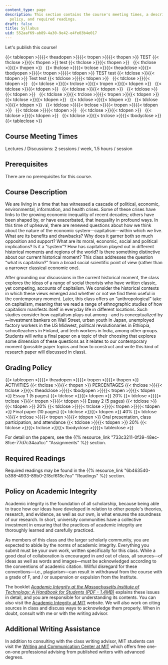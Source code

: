 ```yaml
---
content_type: page
description: This section contains the course's meeting times, a description, grading
  policy, and required readings.
draft: false
title: Syllabus
uid: 552aaf69-ab89-4a30-9e42-e4fe03b4e017
---
```

Let's publish this course!

{{< tableopen >}}{{< theadopen >}}{{< tropen >}}{{< thopen >}}
TEST
{{< thclose >}}{{< thopen >}}
test
{{< thclose >}}{{< thopen >}}
 
{{< thclose >}}{{< thopen >}}
 
{{< thclose >}}{{< trclose >}}{{< theadclose >}}{{< tbodyopen >}}{{< tropen >}}{{< tdopen >}}
TEST test
{{< tdclose >}}{{< tdopen >}}
Test test
{{< tdclose >}}{{< tdopen >}}
 
{{< tdclose >}}{{< tdopen >}}
 
{{< tdclose >}}{{< trclose >}}{{< tropen >}}{{< tdopen >}}
 
{{< tdclose >}}{{< tdopen >}}
 
{{< tdclose >}}{{< tdopen >}}
 
{{< tdclose >}}{{< tdopen >}}
 
{{< tdclose >}}{{< trclose >}}{{< tropen >}}{{< tdopen >}}
 
{{< tdclose >}}{{< tdopen >}}
 
{{< tdclose >}}{{< tdopen >}}
 
{{< tdclose >}}{{< tdopen >}}
 
{{< tdclose >}}{{< trclose >}}{{< tropen >}}{{< tdopen >}}
 
{{< tdclose >}}{{< tdopen >}}
 
{{< tdclose >}}{{< tdopen >}}
 
{{< tdclose >}}{{< tdopen >}}
 
{{< tdclose >}}{{< trclose >}}{{< tbodyclose >}}{{< tableclose >}}

## Course Meeting Times

Lectures / Discussions: 2 sessions / week, 1.5 hours / session

## Prerequisites

There are no prerequisites for this course.

## Course Description

We are living in a time that has witnessed a cascade of political, economic, environmental, information, and health crises. Some of these crises have links to the growing economic inequality of recent decades; others have been shaped by, or have exacerbated, that inequality in profound ways. In this time of upheaval, there are renewed questions about how we think about the nature of the economic system—capitalism—within which we live. What are its benefits and drawbacks? Why does it garner both so much opposition and support? What are its moral, economic, social and political implications? Is it a “system”? How has capitalism played out in different historical moments and regions of the world? Is there something distinctive about our current historical moment? This class addresses the question “what is capitalism?” from a broad social scientific point of view (rather than a narrower classical economic one).

After grounding our discussions in the current historical moment, the class explores the ideas of a range of social theorists who have written classic, yet competing, accounts of capitalism. We consider the historical contexts in which these views emerged and whether or not we find them useful in the contemporary moment. Later, this class offers an “anthropological” take on capitalism, meaning that we read a range of ethnographic studies of how capitalism manifests itself in everyday life in different locations. Such studies consider how capitalism plays out among—and is conceptualized by—investment bankers on Wall Street, urban youth in Japan, unemployed factory workers in the US Midwest, political revolutionaries in Ethiopia, schoolteachers in Finland, and tech workers in India, among other groups. Students will write a final paper on a topic of their choosing that explores some dimension of these questions as it relates to our contemporary moment (possible paper topics and how to construct and write this kind of research paper will discussed in class).

## Grading Policy

{{< tableopen >}}{{< theadopen >}}{{< tropen >}}{{< thopen >}}
ACTIVITIES
{{< thclose >}}{{< thopen >}}
PERCENTAGES
{{< thclose >}}{{< trclose >}}{{< theadclose >}}{{< tbodyopen >}}{{< tropen >}}{{< tdopen >}}
Essay 1 (5 pages)
{{< tdclose >}}{{< tdopen >}}
20%
{{< tdclose >}}{{< trclose >}}{{< tropen >}}{{< tdopen >}}
Essay 2 (5 pages)
{{< tdclose >}}{{< tdopen >}}
20%
{{< tdclose >}}{{< trclose >}}{{< tropen >}}{{< tdopen >}}
Final paper (10 pages)
{{< tdclose >}}{{< tdopen >}}
40%
{{< tdclose >}}{{< trclose >}}{{< tropen >}}{{< tdopen >}}
Oral presentation, class participation, and attendance
{{< tdclose >}}{{< tdopen >}}
20%
{{< tdclose >}}{{< trclose >}}{{< tbodyclose >}}{{< tableclose >}}

For detail on the papers, see the {{% resource_link "733c3211-0f39-48ec-8fce-77d7c34aa1cc" "Assignments" %}} section.

## Required Readings

Required readings may be found in the {{% resource_link "6b463540-b398-4933-89b0-2f8cf618c7ea" "Readings" %}} section.

## Policy on Academic Integrity

Academic integrity is the foundation of all scholarship, because being able to trace how our ideas have developed in relation to other people's theories, research, and evidence, as well as our own, is what ensures the soundness of our research. In short, university communities have a collective investment in ensuring that the practices of academic integrity are thoroughly learned and carefully practiced.

As members of this class and the larger scholarly community, you are expected to abide by the norms of academic integrity. Everything you submit must be your own work, written specifically for this class. While a good deal of collaboration is encouraged in and out of class, all sources—of ideas as well as words and images—must be acknowledged according to the conventions of academic citation. Willful disregard for these conventions—i.e., plagiarism—can result in withdrawal from the course with a grade of F, and / or suspension or expulsion from the Institute.

The booklet [*Academic Integrity at the Massachusetts Institute of Technology: A Handbook for Students (PDF - 1.4MB)*](http://web.mit.edu/academicintegrity/handbook/handbook.pdf) explains these issues in detail, and you are responsible for understanding its contents. You can also visit the [Academic Integrity at MIT](http://integrity.mit.edu/) website. We will also work on citing sources in class and discuss ways to acknowledge them properly. When in doubt, consult with me or with the writing advisor.

## Additional Writing Assistance

In addition to consulting with the class writing advisor, MIT students can visit the [Writing and Communication Center at MIT](https://cmsw.mit.edu/writing-and-communication-center/) which offers free one-on-one professional advising from published writers with advanced degrees.